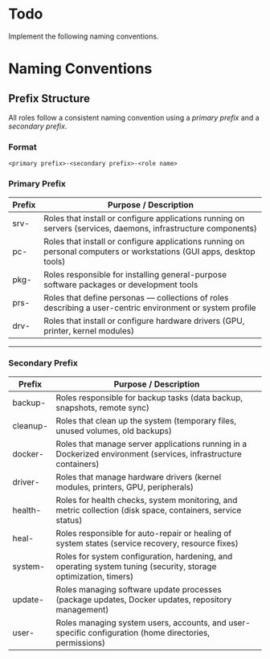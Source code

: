 # Todo 

Implement the following naming conventions.

# Naming Conventions

## Prefix Structure

All roles follow a consistent naming convention using a *primary prefix* and a *secondary prefix*.

### Format

```
<primary prefix>-<secondary prefix>-<role name>
```

### Primary Prefix

| Prefix  | Purpose / Description |
|---------|-----------------------|
| srv-    | Roles that install or configure applications running on servers (services, daemons, infrastructure components) |
| pc- | Roles that install or configure applications running on personal computers or workstations (GUI apps, desktop tools) |
| pkg-    | Roles responsible for installing general-purpose software packages or development tools |
| prs-    | Roles that define personas — collections of roles describing a user-centric environment or system profile |
| drv-    | Roles that install or configure hardware drivers (GPU, printer, kernel modules) |

---

### Secondary Prefix

| Prefix   | Purpose / Description |
|----------|-----------------------|
| backup-  | Roles responsible for backup tasks (data backup, snapshots, remote sync) |
| cleanup- | Roles that clean up the system (temporary files, unused volumes, old backups) |
| docker-  | Roles that manage server applications running in a Dockerized environment (services, infrastructure containers) |
| driver-  | Roles that manage hardware drivers (kernel modules, printers, GPU, peripherals) |
| health-  | Roles for health checks, system monitoring, and metric collection (disk space, containers, service status) |
| heal-    | Roles responsible for auto-repair or healing of system states (service recovery, resource fixes) |
| system-  | Roles for system configuration, hardening, and operating system tuning (security, storage optimization, timers) |
| update-  | Roles managing software update processes (package updates, Docker updates, repository management) |
| user-    | Roles managing system users, accounts, and user-specific configuration (home directories, permissions) |